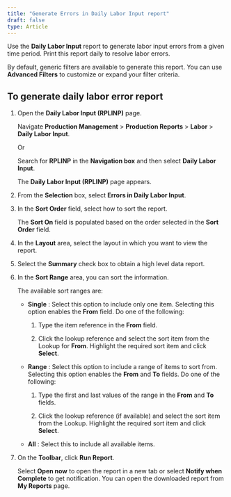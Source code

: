 ```yaml
---
title: "Generate Errors in Daily Labor Input report"
draft: false
type: Article
---
```


Use the **Daily Labor Input** report to generate labor input errors from a given time period. Print this report daily to resolve labor errors.

By default, generic filters are available to generate this report. You can use **Advanced Filters** to customize or expand your filter criteria. 

## To generate daily labor error report

1. Open the **Daily Labor Input (RPLINP)** page.

    Navigate **Production Management** > **Production Reports** > **Labor** > **Daily Labor Input**.

    Or

    Search for **RPLINP** in the **Navigation box** and then select **Daily Labor Input**.

    The **Daily Labor Input (RPLINP)** page appears.

2. From the **Selection** box, select **Errors in Daily Labor Input**.

3. In the **Sort Order** field, select how to sort the report.

    The **Sort On** field is populated based on the order selected in the **Sort Order** field.

4. In the **Layout** area, select the layout in which you want to view the report.

5. Select the **Summary** check box to obtain a high level data report.

6. In the **Sort Range** area, you can sort the information.

    The available sort ranges are:

    - **Single** : Select this option to include only one item. Selecting this option enables the **From** field. Do one of the following:

        1. Type the item reference in the **From** field.

        2. Click the lookup reference and select the sort item from the Lookup for **From**. Highlight the required sort item and click **Select**.

    - **Range** : Select this option to include a range of items to sort from. Selecting this option enables the **From** and **To** fields. Do one of the following:

        1. Type the first and last values of the range in the **From** and **To** fields.

        2. Click the lookup reference (if available) and select the sort item from the Lookup. Highlight the required sort item and click **Select**.

    - **All** : Select this to include all available items.

7. On the **Toolbar**, click **Run Report**.

    Select **Open now** to open the report in a new tab or select **Notify when Complete** to get notification. You can open the downloaded report from **My Reports** page.

​